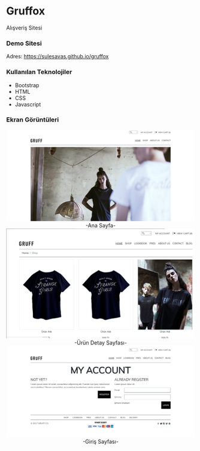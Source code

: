 # Gruffox

Alışveriş Sitesi

### Demo Sitesi
 Adres: https://sulesavas.github.io/gruffox
 
### Kullanılan Teknolojiler

- Bootstrap
- HTML
- CSS
- Javascript


### Ekran Görüntüleri

<div align="center">
  <img width="600" src="/screenshot.png"><br />
  <span>-Ana Sayfa-</span>
</div>

<div align="center">
  <img width="600" src="/screenshot2.png"><br />
  <span>-Ürün Detay Sayfası-</span>
</div>

<div align="center">
  <img width="600" src="/screenshot3.png"><br />
  <span>-Giriş Sayfası-</span>
</div>


